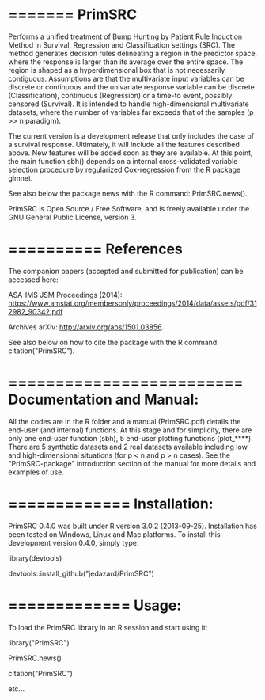 =======
PrimSRC
=======
Performs a unified treatment of Bump Hunting by Patient Rule Induction Method in Survival, Regression and Classification settings (SRC). The method generates decision rules delineating a region in the predictor space, where the response is larger than its average over the entire space. The region is shaped as a hyperdimensional box that is not necessarily contiguous.
Assumptions are that the multivariate input variables can be discrete or continuous and the
univariate response variable can be discrete (Classification), continuous (Regression) or a time-to event,
possibly censored (Survival). It is intended to handle high-dimensional multivariate datasets,
where the number of variables far exceeds that of the samples (p >> n paradigm).

The current version is a development release that only includes the case of a survival response. Ultimately, it will include all the features described above. New features will be added soon as they are available. At this
point, the main function sbh() depends on a internal cross-validated variable selection procedure by
regularized Cox-regression from the R package glmnet.

See also below the package news with the R command: PrimSRC.news().

PrimSRC is Open Source / Free Software, and is freely available under the GNU General Public License, version 3.

==========
References
==========
The companion papers (accepted and submitted for publication) can be accessed here:

ASA-IMS JSM Proceedings (2014): 
https://www.amstat.org/membersonly/proceedings/2014/data/assets/pdf/312982_90342.pdf

Archives arXiv:
http://arxiv.org/abs/1501.03856.

See also below on how to cite the package with the R command: citation("PrimSRC").

=========================
Documentation and Manual: 
=========================
All the codes are in the R folder and a manual (PrimSRC.pdf) details the end-user (and internal) functions. At this stage and for simplicity, there are only one end-user function (sbh), 5 end-user plotting functions (plot_****). There are 5 synthetic datasets and 2 real datasets available including low and high-dimensional situations (for p < n and p > n cases). See the "PrimSRC-package" introduction section of the manual for more details and examples of use.

=============
Installation: 
=============
PrimSRC 0.4.0 was built under R version 3.0.2 (2013-09-25).
Installation has been tested on Windows, Linux and Mac platforms.
To install this development version 0.4.0, simply type:

library(devtools)

devtools::install_github("jedazard/PrimSRC")

=============
Usage: 
=============
To load the PrimSRC library in an R session and start using it:

library("PrimSRC")

PrimSRC.news()

citation("PrimSRC")

etc...
